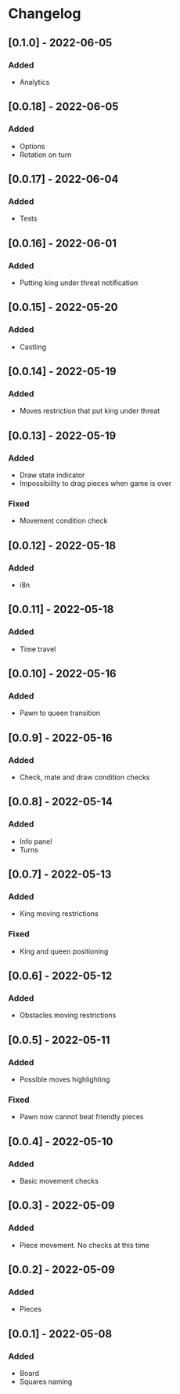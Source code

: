 # Changelog

## [0.1.0] - 2022-06-05

### Added

- Analytics

## [0.0.18] - 2022-06-05

### Added

- Options
- Rotation on turn

## [0.0.17] - 2022-06-04

### Added

- Tests

## [0.0.16] - 2022-06-01

### Added

- Putting king under threat notification

## [0.0.15] - 2022-05-20

### Added

- Castling

## [0.0.14] - 2022-05-19

### Added

- Moves restriction that put king under threat

## [0.0.13] - 2022-05-19

### Added

- Draw state indicator
- Impossibility to drag pieces when game is over

### Fixed

- Movement condition check

## [0.0.12] - 2022-05-18

### Added

- i8n

## [0.0.11] - 2022-05-18

### Added

- Time travel

## [0.0.10] - 2022-05-16

### Added

- Pawn to queen transition

## [0.0.9] - 2022-05-16

### Added

- Check, mate and draw condition checks

## [0.0.8] - 2022-05-14

### Added

- Info panel
- Turns

## [0.0.7] - 2022-05-13

### Added

- King moving restrictions

### Fixed

- King and queen positioning

## [0.0.6] - 2022-05-12

### Added

- Obstacles moving restrictions

## [0.0.5] - 2022-05-11

### Added

- Possible moves highlighting

### Fixed

- Pawn now cannot beat friendly pieces

## [0.0.4] - 2022-05-10

### Added

- Basic movement checks

## [0.0.3] - 2022-05-09

### Added

- Piece movement. No checks at this time

## [0.0.2] - 2022-05-09

### Added

- Pieces

## [0.0.1] - 2022-05-08

### Added

- Board
- Squares naming

